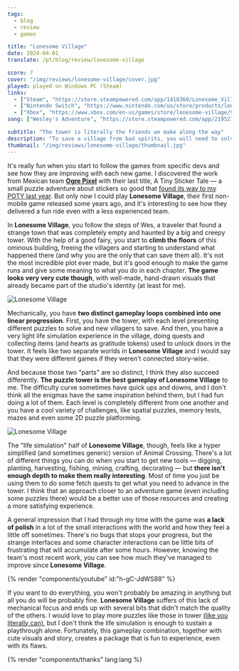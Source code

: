```yaml
---
tags:
  - blog
  - review
  - games

title: "Lonesome Village"
date: 2024-04-01
translate: /pt/blog/review/lonesome-village

score: 7
cover: "/img/reviews/lonesome-village/cover.jpg"
played: played on Windows PC (Steam)
links:
  - ["Steam", "https://store.steampowered.com/app/1418360/Lonesome_Village?curator_clanid=44763507"]
  - ["Nintendo Switch", "https://www.nintendo.com/us/store/products/lonesome-village-switch/"]
  - ["Xbox", "https://www.xbox.com/en-us/games/store/lonesome-village/9p8nd0l4cxpr"]
song: ["Wesley's Adventure", "https://store.steampowered.com/app/2195270/Lonesome_Village__Soundtrack/?curator_clanid=44763507"]

subtitle: "The tower is literally the friends we make along the way"
description: "To save a village from bad spirits, you will need to solve puzzles and climb a tower that is literally the friends we make along the way."
thumbnail: "/img/reviews/lonesome-village/thumbnail.jpg"
---
```


It's really fun when you start to follow the games from specific devs and see how they are improving with each new game. I discovered the work from Mexican team [**Ogre Pixel**](https://ogrepixel.com/) with their last title, A Tiny Sticker Tale — a small puzzle adventure about stickers so good that [found its way to my POTY last year](/blog/best-digital-games-2023). But only now I could play **Lonesome Village**, their first non-mobile game released some years ago, and it's interesting to see how they delivered a fun ride even with a less experienced team.

In **Lonesome Village**, you follow the steps of Wes, a traveler that found a strange town that was completely empty and haunted by a big and creepy tower. With the help of a good fairy, you start to **climb the floors** of this ominous building, freeing the villagers and starting to understand what happened there (and why you are the only that can save them all). It's not the most incredible plot ever made, but it's good enough to make the game runs and give some meaning to what you do in each chapter. **The game looks very very cute though**, with well-made, hand-drawn visuals that already became part of the studio's identity (at least for me).

![Lonesome Village](/img/reviews/lonesome-village/tower.jpg)

Mechanically, you have **two distinct gameplay loops combined into one linear progression**. First, you have the tower, with each level presenting different puzzles to solve and new villagers to save. And then, you have a very light life simulation experience in the village, doing quests and collecting items (and hearts as gratitude tokens) used to unlock doors in the tower. It feels like two separate worlds in **Lonesome Village** and I would say that they were different games if they weren't connected story-wise.

And because those two "parts" are so distinct, I think they also succeed differently. **The puzzle tower is the best gameplay of Lonesome Village** to me. The difficulty curve sometimes have quick ups and downs, and I don't think all the enigmas have the same inspiration behind them, but I had fun doing a lot of them. Each level is completely different from one another and you have a cool variety of challenges, like spatial puzzles, memory tests, mazes and even some 2D puzzle platforming.

![Lonesome Village](/img/reviews/lonesome-village/village.jpg)

The "life simulation" half of **Lonesome Village**, though, feels like a hyper simplified (and sometimes generic) version of Animal Crossing. There's a lot of different things you can do when you start to get new tools — digging, planting, harvesting, fishing, mining, crafting, decorating — but **there isn't enough depth to make them really interesting**. Most of time you just be using them to do some fetch quests to get what you need to advance in the tower. I think that an approach closer to an adventure game (even including some puzzles there) would be a better use of those resources and creating a more satisfying experience.

A general impression that I had through my time with the game was **a lack of polish** in a lot of the small interactions with the world and how they feel a little off sometimes. There's no bugs that stops your progress, but the strange interfaces and some character interactions can be little bits of frustrating that will accumulate after some hours. However, knowing the team's most recent work, you can see how much they've managed to improve since **Lonesome Village**.

{% render "components/youtube" id:"h-gC-JdWS88" %}

If you want to do everything, you won't probably be amazing in anything but all you do will be probably fine. **Lonesome Village** suffers of this lack of mechanical focus and ends up with several bits that didn't match the quality of the others. I would love to play more puzzles like those in tower [(like you literally can)](https://ogrepixel.com/a-tiny-sticker-tale/), but I don't think the life simulation is enough to sustain a playthrough alone. Fortunately, this gameplay combination, together with cute visuals and story, creates a package that is fun to experience, even with its flaws.

{% render "components/thanks" lang:lang %}